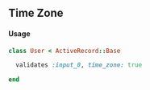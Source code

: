 ## Time Zone

#### Usage

```ruby
class User < ActiveRecord::Base

  validates :input_0, time_zone: true

end
```
